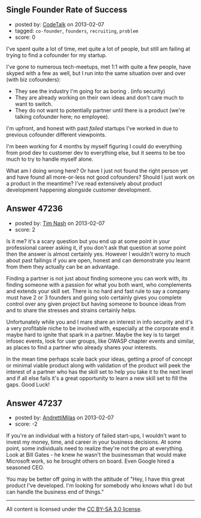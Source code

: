 ## Single Founder Rate of Success

- posted by: [CodeTalk](https://stackexchange.com/users/-1/21191-codetalk) on 2013-02-07
- tagged: `co-founder`, `founders`, `recruiting`, `problem`
- score: 0

I've spent quite a lot of time, met quite a lot of people, but still am failing at trying to find a cofounder for my startup. 

I've gone to numerous tech-meetups, met 1:1 with quite a few people, have skyped with a few as well, but I run into the same situation over and over (with biz cofounders):

 - They see the industry I'm going for as boring . (info security)
 - They are already working on their own ideas and don't care much to want to switch.
 - They do not want to potentially partner until there is a product (we're talking cofounder here; no employee).

I'm upfront, and honest with past *failed* startups I've worked in due to previous cofounder different viewpoints. 

I'm been working for 4 months by myself figuring I could do everything from prod dev to customer dev to everything else, but it seems to be too much to try to handle myself alone.
 
What am I doing wrong here? Or have I just not found the right person yet and have found all more-or-less not good cofounders? Should I just work on a product in the meantime? I've read extensively about product development happening alongside customer development. 


## Answer 47236

- posted by: [Tim Nash](https://stackexchange.com/users/-1/7035-tim-nash) on 2013-02-07
- score: 2

Is it me? it's a scary question but you end up at some point in your professional career asking it, if you don't ask that question at some point then the answer is almost certainly yes. However I wouldn't worry to much about past failings if you are open, honest and can demonstrate you learnt from them they actually can be an advantage.

Finding a partner is not just about finding someone you can work with, its finding someone with a passion for what you both want, who complements and extends your skill set. There is no hard and fast rule to say a company must have 2 or 3 founders and going solo certainly gives you complete control over any given project but having someone to bounce ideas from and to share the stresses and strains certainly helps. 

Unfortunately while you and I mare share an interest in info security and it's a very profitable niche to be involved with, especially at the corporate end it maybe hard to ignite that spark in a partner. Maybe the key is to target infosec events, look for user groups, like OWASP chapter events and similar, as places to find a partner who already shares your interests.

In the mean time perhaps scale back your ideas, getting a proof of concept or minimal viable product along with validation of the product will peek the interest of a partner who has the skill set to help you take it to the next level and if all else fails it's a great opportunity to learn a new skill set to fill the gaps. Good Luck!


## Answer 47237

- posted by: [AndrettiMilas](https://stackexchange.com/users/-1/23904-andrettimilas) on 2013-02-07
- score: -2

If you're an individual with a history of failed start-ups, I wouldn't want to invest my money, time, and career in your business decisions.  At some point, some individuals need to realize they're not the pro at everything.  Look at Bill Gates - he knew he wasn't the businessman that would make Microsoft work, so he brought others on board.  Even Google hired a seasoned CEO.

You may be better off going in with the attitude of "Hey, I have this great product I've developed.  I'm looking for somebody who knows what I do but can handle the business end of things."



---

All content is licensed under the [CC BY-SA 3.0 license](https://creativecommons.org/licenses/by-sa/3.0/).
